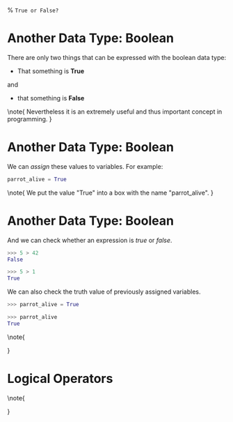 % `True or False?`

# Another Data Type: Boolean

There are only two things that can be expressed with the boolean data type: 

+ That something is  **True**

and

+ that something is **False**

\note{
Nevertheless it is an extremely useful and thus important concept in programming.
}

#  Another Data Type: Boolean

We can *assign* these values to variables. For example:

```python 
parrot_alive = True
```

\note{
We put the value "True" into a box with the name "parrot_alive".
}


#  Another Data Type: Boolean

And we can check whether an expression is *true* or *false*. 

```python 
>>> 5 > 42
False

>>> 5 > 1
True
```

We can also check the truth value of previously assigned variables.
``` python
>>> parrot_alive = True

>>> parrot_alive
True
```

\note{

}


#  Logical Operators

\note{

}
